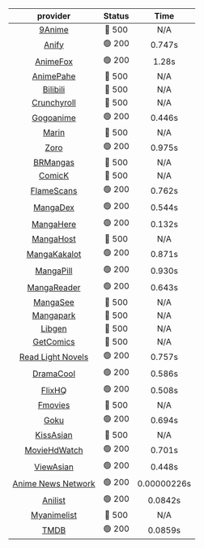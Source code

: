 | **provider** | **Status** | **Time** |
|:--------:|:------:|:----:|
| [9Anime](https://9anime.pl) | 🔴 500 | N/A |
|  [Anify](https://api.anify.tv)  | 🟢 200 | 0.747s |
|  [AnimeFox](https://animefox.tv)  | 🟢 200 | 1.28s |
| [AnimePahe](https://animepahe.com) | 🔴 500 | N/A |
| [Bilibili](https://bilibili.tv) | 🔴 500 | N/A |
| [Crunchyroll](https://cronchy.consumet.stream) | 🔴 500 | N/A |
|  [Gogoanime](https://gogoanime3.net)  | 🟢 200 | 0.446s |
| [Marin](https://marin.moe) | 🔴 500 | N/A |
|  [Zoro](https://aniwatch.to)  | 🟢 200 | 0.975s |
| [BRMangas](https://www.brmangas.net) | 🔴 500 | N/A |
| [ComicK](https://comick.app) | 🔴 500 | N/A |
|  [FlameScans](https://flamescans.org/)  | 🟢 200 | 0.762s |
|  [MangaDex](https://mangadex.org)  | 🟢 200 | 0.544s |
|  [MangaHere](http://www.mangahere.cc)  | 🟢 200 | 0.132s |
| [MangaHost](https://mangahosted.com) | 🔴 500 | N/A |
|  [MangaKakalot](https://mangakakalot.com)  | 🟢 200 | 0.871s |
|  [MangaPill](https://mangapill.com)  | 🟢 200 | 0.930s |
|  [MangaReader](https://mangareader.to)  | 🟢 200 | 0.643s |
| [MangaSee](https://mangasee123.com) | 🔴 500 | N/A |
| [Mangapark](https://v2.mangapark.net) | 🔴 500 | N/A |
| [Libgen](http://libgen) | 🔴 500 | N/A |
| [GetComics](https://getcomics.info/) | 🔴 500 | N/A |
|  [Read Light Novels](https://readlightnovels.net)  | 🟢 200 | 0.757s |
|  [DramaCool](https://dramacool.hr)  | 🟢 200 | 0.586s |
|  [FlixHQ](https://flixhq.to)  | 🟢 200 | 0.508s |
| [Fmovies](https://fmovies.to) | 🔴 500 | N/A |
|  [Goku](https://goku.sx)  | 🟢 200 | 0.694s |
| [KissAsian](https://kissasian.mx) | 🔴 500 | N/A |
|  [MovieHdWatch](https://movieshd.watch)  | 🟢 200 | 0.701s |
|  [ViewAsian](https://viewasian.co)  | 🟢 200 | 0.448s |
|  [Anime News Network](https://www.animenewsnetwork.com)  | 🟢 200 | 0.00000226s |
|  [Anilist](https://anilist.co)  | 🟢 200 | 0.0842s |
| [Myanimelist](https://myanimelist.net/) | 🔴 500 | N/A |
|  [TMDB](https://www.themoviedb.org)  | 🟢 200 | 0.0859s |
